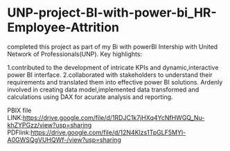 # UNP-project-BI-with-power-bi_HR-Employee-Attrition

completed this project as part of my Bi with powerBI Intership with United Network of Professionals(UNP).
Key highlights:

1.contributed to the development of intricate KPIs and dynamic,interactive power BI interface.
2.collaborated with stakeholders to understand their requirements and translated them into effective power BI solutions.
Ardenly involved in creating  data model,implemented data transformed and calculations using DAX for acurate analysis and reporting.

PBIX file LINK:https://drive.google.com/file/d/1RDJC1k7jHXq4YcNfHWGQ_Nu-khZYPGzz/view?usp=sharing
PDFlink:https://drive.google.com/file/d/12N4Klzs1TpGLF5MYl-A0GWSQgVUHQWf-/view?usp=sharing
